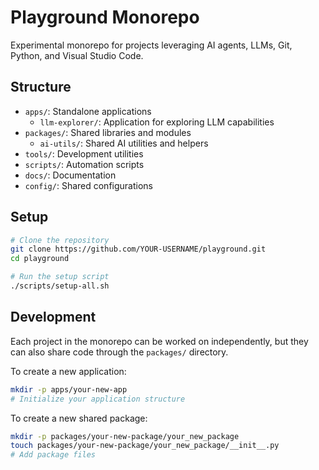# Playground Monorepo

Experimental monorepo for projects leveraging AI agents, LLMs, Git, Python, and Visual Studio Code.

## Structure

- `apps/`: Standalone applications
  - `llm-explorer/`: Application for exploring LLM capabilities
- `packages/`: Shared libraries and modules
  - `ai-utils/`: Shared AI utilities and helpers
- `tools/`: Development utilities
- `scripts/`: Automation scripts
- `docs/`: Documentation
- `config/`: Shared configurations

## Setup

```bash
# Clone the repository
git clone https://github.com/YOUR-USERNAME/playground.git
cd playground

# Run the setup script
./scripts/setup-all.sh
```

## Development

Each project in the monorepo can be worked on independently, but they can also share code through the `packages/` directory.

To create a new application:

```bash
mkdir -p apps/your-new-app
# Initialize your application structure
```

To create a new shared package:

```bash
mkdir -p packages/your-new-package/your_new_package
touch packages/your-new-package/your_new_package/__init__.py
# Add package files
```
